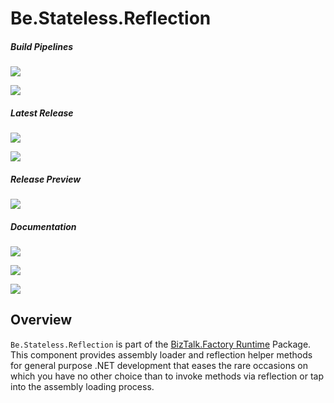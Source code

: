 ﻿# Be.Stateless.Reflection

##### Build Pipelines

[![][pipeline.mr.badge]][pipeline.mr]

[![][pipeline.ci.badge]][pipeline.ci]

##### Latest Release

[![][nuget.badge]][nuget]

[![][release.badge]][release]

##### Release Preview

[![][nuget.preview.badge]][nuget.preview]

##### Documentation

[![][doc.main.badge]][doc.main]

[![][doc.this.badge]][doc.this]

[![][help.badge]][help]

## Overview

`Be.Stateless.Reflection` is part of the [BizTalk.Factory Runtime][biztalk.factory.runtime] Package. This component provides assembly loader and reflection helper methods for general purpose .NET development that eases the rare occasions on which you have no other choice than to invoke methods via reflection or tap into the assembly loading process.

<!-- badges -->

[doc.main.badge]: https://img.shields.io/static/v1?label=BizTalk.Factory%20SDK&message=User's%20Guide&color=8CA1AF&logo=readthedocs
[doc.main]: https://www.stateless.be/ "BizTalk.Factory SDK User's Guide"
[doc.this.badge]: https://img.shields.io/static/v1?label=Be.Stateless.Reflection&message=User's%20Guide&color=8CA1AF&logo=readthedocs
[doc.this]: https://www.stateless.be/Reflection "Be.Stateless.Reflection User's Guide"
[github.badge]: https://img.shields.io/static/v1?label=Repository&message=Be.Stateless.Reflection&logo=github
[github]: https://github.com/icraftsoftware/Be.Stateless.Reflection "Be.Stateless.Reflection GitHub Repository"
[help.badge]: https://img.shields.io/static/v1?label=Be.Stateless.Reflection&message=Developer%20Help&color=8CA1AF&logo=microsoftacademic
[help]: https://github.com/icraftsoftware/biztalk.factory.github.io/blob/master/Help/Reflection/README.md "Be.Stateless.Reflection Developer Help"
[nuget.badge]: https://img.shields.io/nuget/v/Be.Stateless.Reflection.svg?label=Be.Stateless.Reflection&style=flat&logo=nuget
[nuget]: https://www.nuget.org/packages/Be.Stateless.Reflection "Be.Stateless.Reflection NuGet Package"
[nuget.preview.badge]: https://badge-factory.azurewebsites.net/package/icraftsoftware/be.stateless/BizTalk.Factory.Preview/Be.Stateless.Reflection?logo=nuget
[nuget.preview]: https://dev.azure.com/icraftsoftware/be.stateless/_packaging?_a=package&feed=BizTalk.Factory.Preview&package=Be.Stateless.Reflection&protocolType=NuGet "Be.Stateless.Reflection Preview NuGet Package"
[pipeline.ci.badge]: https://dev.azure.com/icraftsoftware/be.stateless/_apis/build/status/Be.Stateless.Reflection%20Continuous%20Integration?branchName=master&label=Continuous%20Integration%20Build
[pipeline.ci]: https://dev.azure.com/icraftsoftware/be.stateless/_build/latest?definitionId=90&branchName=master "Be.Stateless.Reflection Continuous Integration Build Pipeline"
[pipeline.mr.badge]: https://dev.azure.com/icraftsoftware/be.stateless/_apis/build/status/Be.Stateless.Reflection%20Manual%20Release?branchName=master&label=Manual%20Release%20Build
[pipeline.mr]: https://dev.azure.com/icraftsoftware/be.stateless/_build/latest?definitionId=91&branchName=master "Be.Stateless.Reflection Manual Release Build Pipeline"
[release.badge]: https://img.shields.io/github/v/release/icraftsoftware/Be.Stateless.Reflection?label=Release&logo=github
[release]: https://github.com/icraftsoftware/Be.Stateless.Reflection/releases/latest "Be.Stateless.Reflection GitHub Release"

<!-- links -->

[biztalk.factory.runtime]: https://www.stateless.be/BizTalk/Factory/Runtime "BizTalk.Factory Runtime"

